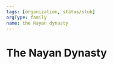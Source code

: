 ```yaml
---
tags: [organization, status/stub]
orgType: family
name: the Nayan dynasty
---
```

# The Nayan Dynasty

